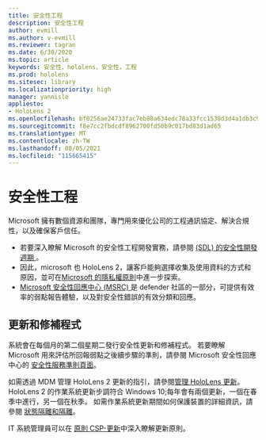 ```yaml
---
title: 安全性工程
description: 安全性工程
author: evmill
ms.author: v-evmill
ms.reviewer: tagran
ms.date: 6/30/2020
ms.topic: article
keywords: 安全性，hololens，安全性，工程
ms.prod: hololens
ms.sitesec: library
ms.localizationpriority: high
manager: yannisle
appliesto:
- HoloLens 2
ms.openlocfilehash: bf0256ae24733fac7eb80a634edc78a33fcc1538d3d4a1db3c9b50fc01893c74
ms.sourcegitcommit: f8e7cc2fbdcdf8962700fd50b9c017bd83d1ad65
ms.translationtype: MT
ms.contentlocale: zh-TW
ms.lasthandoff: 08/05/2021
ms.locfileid: "115665415"
---
```

# <a name="security-engineering"></a>安全性工程

Microsoft 擁有數個資源和團隊，專門用來優化公司的工程通訊協定、解決合規性，以及確保客戶信任。 

  * 若要深入瞭解 Microsoft 的安全性工程開發實務，請參閱 [ (SDL) 的安全性開發週期 ](https://www.microsoft.com/securityengineering/sdl)。
  * 因此，microsoft 也 HoloLens 2，讓客戶能夠選擇收集及使用資料的方式和原因，並可在[Microsoft 的隱私權原則](https://privacy.microsoft.com/)中進一步探索。 
  * [Microsoft 安全性回應中心 (MSRC) ](https://www.microsoft.com/msrc) 是 defender 社區的一部分，可提供有效率的弱點報告體驗，以及對安全性錯誤的有效分類和回應。 

## <a name="updates-and-patches"></a>更新和修補程式

系統會在每個月的第二個星期二發行安全性更新和修補程式。 若要瞭解 Microsoft 用來評估所回報弱點之後續步驟的準則，請參閱 Microsoft 安全性回應中心的 [安全性服務準則頁面](https://www.microsoft.com/msrc/windows-security-servicing-criteria)。 

如需透過 MDM 管理 HoloLens 2 更新的指引，請參閱[管理 HoloLens 更新](hololens-updates.md)。 HoloLens 2 的作業系統更新步調符合 Windows 10;每年會有兩個更新，一個在春季中進行，另一個在秋季。 如需作業系統更新期間如何保護裝置的詳細資訊，請參閱 [狀態隔離和隔離](security-state-separation-isolation.md)。 

IT 系統管理員可以在 [原則 CSP-更新](/windows/client-management/mdm/policy-csp-update)中深入瞭解更新原則。 

